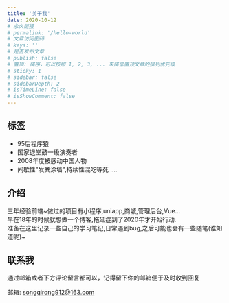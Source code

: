 ```yaml
---
title: '关于我'
date: 2020-10-12
# 永久链接
# permalink: '/hello-world'
# 文章访问密码
# keys: ''
# 是否发布文章
# publish: false
# 置顶: 降序，可以按照 1, 2, 3, ... 来降低置顶文章的排列优先级
# sticky: 1
# sidebar: false
# sidebarDepth: 2
# isTimeLine: false
# isShowComment: false
---
```


## 标签

- 95后程序猿
- 国家退堂鼓一级演奏者
- 2008年度被感动中国人物
- 间歇性"发粪涂墙",持续性混吃等死
....

## 介绍

三年经验前端~做过的项目有小程序,uniapp,商城,管理后台,Vue...<br/>
早在18年的时候就想做一个博客,拖延症到了2020年才开始行动.<br/>
准备在这里记录一些自己的学习笔记,日常遇到bug,之后可能也会有一些随笔(谁知道呢)~<br/>

## 联系我

通过邮箱或者下方评论留言都可以，记得留下你的邮箱便于及时收到回复

邮箱: songqirong912@163.com
